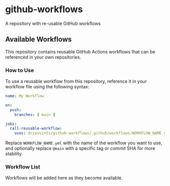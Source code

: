 # github-workflows
A repository with re-usable GitHub workflows

## Available Workflows

This repository contains reusable GitHub Actions workflows that can be referenced in your own repositories.

### How to Use

To use a reusable workflow from this repository, reference it in your workflow file using the following syntax:

```yaml
name: My Workflow

on:
  push:
    branches: [ main ]

jobs:
  call-reusable-workflow:
    uses: driesvints/github-workflows/.github/workflows/WORKFLOW_NAME.yml@main
```

Replace `WORKFLOW_NAME.yml` with the name of the workflow you want to use, and optionally replace `@main` with a specific tag or commit SHA for more stability.

### Workflow List

Workflows will be added here as they become available.

